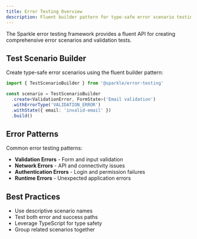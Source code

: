 ```yaml
---
title: Error Testing Overview
description: Fluent builder pattern for type-safe error scenario testing.
---
```


The Sparkle error testing framework provides a fluent API for creating comprehensive error scenarios and validation tests.

## Test Scenario Builder

Create type-safe error scenarios using the fluent builder pattern:

```typescript
import { TestScenarioBuilder } from '@sparkle/error-testing'

const scenario = TestScenarioBuilder
  .create<ValidationError, FormState>('Email validation')
  .withErrorType('VALIDATION_ERROR')
  .withState({ email: 'invalid-email' })
  .build()
```

## Error Patterns

Common error testing patterns:

- **Validation Errors** - Form and input validation
- **Network Errors** - API and connectivity issues
- **Authentication Errors** - Login and permission failures
- **Runtime Errors** - Unexpected application errors

## Best Practices

- Use descriptive scenario names
- Test both error and success paths
- Leverage TypeScript for type safety
- Group related scenarios together
